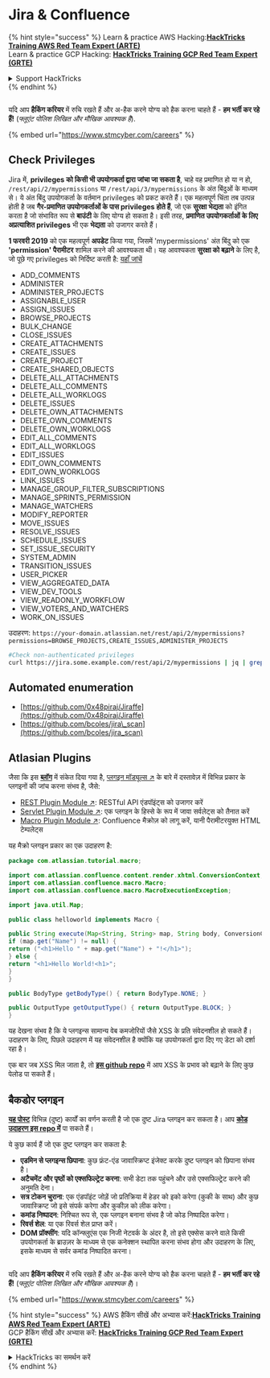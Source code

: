 # Jira & Confluence

{% hint style="success" %}
Learn & practice AWS Hacking:<img src="../../.gitbook/assets/arte.png" alt="" data-size="line">[**HackTricks Training AWS Red Team Expert (ARTE)**](https://training.hacktricks.xyz/courses/arte)<img src="../../.gitbook/assets/arte.png" alt="" data-size="line">\
Learn & practice GCP Hacking: <img src="../../.gitbook/assets/grte.png" alt="" data-size="line">[**HackTricks Training GCP Red Team Expert (GRTE)**<img src="../../.gitbook/assets/grte.png" alt="" data-size="line">](https://training.hacktricks.xyz/courses/grte)

<details>

<summary>Support HackTricks</summary>

* Check the [**subscription plans**](https://github.com/sponsors/carlospolop)!
* **Join the** 💬 [**Discord group**](https://discord.gg/hRep4RUj7f) or the [**telegram group**](https://t.me/peass) or **follow** us on **Twitter** 🐦 [**@hacktricks\_live**](https://twitter.com/hacktricks_live)**.**
* **Share hacking tricks by submitting PRs to the** [**HackTricks**](https://github.com/carlospolop/hacktricks) and [**HackTricks Cloud**](https://github.com/carlospolop/hacktricks-cloud) github repos.

</details>
{% endhint %}

<figure><img src="../../.gitbook/assets/image (1) (1) (1) (1) (1) (1) (1) (1) (1) (1) (1) (1) (1).png" alt=""><figcaption></figcaption></figure>

यदि आप **हैकिंग करियर** में रुचि रखते हैं और अ-हैक करने योग्य को हैक करना चाहते हैं - **हम भर्ती कर रहे हैं!** (_फ्लूएंट पोलिश लिखित और मौखिक आवश्यक है_).

{% embed url="https://www.stmcyber.com/careers" %}

## Check Privileges

Jira में, **privileges को किसी भी उपयोगकर्ता द्वारा जांचा जा सकता है**, चाहे वह प्रमाणित हो या न हो, `/rest/api/2/mypermissions` या `/rest/api/3/mypermissions` के अंत बिंदुओं के माध्यम से। ये अंत बिंदु उपयोगकर्ता के वर्तमान privileges को प्रकट करते हैं। एक महत्वपूर्ण चिंता तब उत्पन्न होती है जब **गैर-प्रमाणित उपयोगकर्ताओं के पास privileges होते हैं**, जो एक **सुरक्षा भेद्यता** को इंगित करता है जो संभावित रूप से **बाउंटी** के लिए योग्य हो सकता है। इसी तरह, **प्रमाणित उपयोगकर्ताओं के लिए अप्रत्याशित privileges** भी एक **भेद्यता** को उजागर करते हैं।

**1 फरवरी 2019** को एक महत्वपूर्ण **अपडेट** किया गया, जिसमें 'mypermissions' अंत बिंदु को एक **'permission' पैरामीटर** शामिल करने की आवश्यकता थी। यह आवश्यकता **सुरक्षा को बढ़ाने** के लिए है, जो पूछे गए privileges को निर्दिष्ट करती है: [यहाँ जांचें](https://developer.atlassian.com/cloud/jira/platform/change-notice-get-my-permissions-requires-permissions-query-parameter/#change-notice---get-my-permissions-resource-will-require-a-permissions-query-parameter)

* ADD\_COMMENTS
* ADMINISTER
* ADMINISTER\_PROJECTS
* ASSIGNABLE\_USER
* ASSIGN\_ISSUES
* BROWSE\_PROJECTS
* BULK\_CHANGE
* CLOSE\_ISSUES
* CREATE\_ATTACHMENTS
* CREATE\_ISSUES
* CREATE\_PROJECT
* CREATE\_SHARED\_OBJECTS
* DELETE\_ALL\_ATTACHMENTS
* DELETE\_ALL\_COMMENTS
* DELETE\_ALL\_WORKLOGS
* DELETE\_ISSUES
* DELETE\_OWN\_ATTACHMENTS
* DELETE\_OWN\_COMMENTS
* DELETE\_OWN\_WORKLOGS
* EDIT\_ALL\_COMMENTS
* EDIT\_ALL\_WORKLOGS
* EDIT\_ISSUES
* EDIT\_OWN\_COMMENTS
* EDIT\_OWN\_WORKLOGS
* LINK\_ISSUES
* MANAGE\_GROUP\_FILTER\_SUBSCRIPTIONS
* MANAGE\_SPRINTS\_PERMISSION
* MANAGE\_WATCHERS
* MODIFY\_REPORTER
* MOVE\_ISSUES
* RESOLVE\_ISSUES
* SCHEDULE\_ISSUES
* SET\_ISSUE\_SECURITY
* SYSTEM\_ADMIN
* TRANSITION\_ISSUES
* USER\_PICKER
* VIEW\_AGGREGATED\_DATA
* VIEW\_DEV\_TOOLS
* VIEW\_READONLY\_WORKFLOW
* VIEW\_VOTERS\_AND\_WATCHERS
* WORK\_ON\_ISSUES

उदाहरण: `https://your-domain.atlassian.net/rest/api/2/mypermissions?permissions=BROWSE_PROJECTS,CREATE_ISSUES,ADMINISTER_PROJECTS`
```bash
#Check non-authenticated privileges
curl https://jira.some.example.com/rest/api/2/mypermissions | jq | grep -iB6 '"havePermission": true'
```
## Automated enumeration

* [https://github.com/0x48piraj/Jiraffe](https://github.com/0x48piraj/Jiraffe)
* [https://github.com/bcoles/jira\_scan](https://github.com/bcoles/jira_scan)

## Atlasian Plugins

जैसा कि इस [**ब्लॉग**](https://cyllective.com/blog/posts/atlassian-audit-plugins) में संकेत दिया गया है, [प्लगइन मॉड्यूल्स ↗](https://developer.atlassian.com/server/framework/atlassian-sdk/plugin-modules/) के बारे में दस्तावेज़ में विभिन्न प्रकार के प्लगइनों की जांच करना संभव है, जैसे:

* [REST Plugin Module ↗](https://developer.atlassian.com/server/framework/atlassian-sdk/rest-plugin-module): RESTful API एंडपॉइंट्स को उजागर करें
* [Servlet Plugin Module ↗](https://developer.atlassian.com/server/framework/atlassian-sdk/servlet-plugin-module/): एक प्लगइन के हिस्से के रूप में जावा सर्वलेट्स को तैनात करें
* [Macro Plugin Module ↗](https://developer.atlassian.com/server/confluence/macro-module/): Confluence मैक्रोज़ को लागू करें, यानी पैरामीटरयुक्त HTML टेम्पलेट्स

यह मैक्रो प्लगइन प्रकार का एक उदाहरण है:
```java
package com.atlassian.tutorial.macro;

import com.atlassian.confluence.content.render.xhtml.ConversionContext;
import com.atlassian.confluence.macro.Macro;
import com.atlassian.confluence.macro.MacroExecutionException;

import java.util.Map;

public class helloworld implements Macro {

public String execute(Map<String, String> map, String body, ConversionContext conversionContext) throws MacroExecutionException {
if (map.get("Name") != null) {
return ("<h1>Hello " + map.get("Name") + "!</h1>");
} else {
return "<h1>Hello World!<h1>";
}
}

public BodyType getBodyType() { return BodyType.NONE; }

public OutputType getOutputType() { return OutputType.BLOCK; }
}
```
यह देखना संभव है कि ये प्लगइन्स सामान्य वेब कमजोरियों जैसे XSS के प्रति संवेदनशील हो सकते हैं। उदाहरण के लिए, पिछले उदाहरण में यह संवेदनशील है क्योंकि यह उपयोगकर्ता द्वारा दिए गए डेटा को दर्शा रहा है।&#x20;

एक बार जब XSS मिल जाता है, तो [**इस github repo**](https://github.com/cyllective/XSS-Payloads/tree/main/Confluence) में आप XSS के प्रभाव को बढ़ाने के लिए कुछ पेलोड पा सकते हैं।

## बैकडोर प्लगइन

[**यह पोस्ट**](https://cyllective.com/blog/posts/atlassian-malicious-plugin) विभिन्न (दुष्ट) कार्यों का वर्णन करती है जो एक दुष्ट Jira प्लगइन कर सकता है। आप [**कोड उदाहरण इस repo में**](https://github.com/cyllective/malfluence) पा सकते हैं।

ये कुछ कार्य हैं जो एक दुष्ट प्लगइन कर सकता है:

* **एडमिन से प्लगइन्स छिपाना**: कुछ फ्रंट-एंड जावास्क्रिप्ट इंजेक्ट करके दुष्ट प्लगइन को छिपाना संभव है।
* **अटैचमेंट और पृष्ठों को एक्सफिल्ट्रेट करना**: सभी डेटा तक पहुंचने और उसे एक्सफिल्ट्रेट करने की अनुमति देना।
* **सत्र टोकन चुराना**: एक एंडपॉइंट जोड़ें जो प्रतिक्रिया में हेडर को इको करेगा (कुकी के साथ) और कुछ जावास्क्रिप्ट जो इसे संपर्क करेगा और कुकीज़ को लीक करेगा।
* **कमांड निष्पादन**: निश्चित रूप से, एक प्लगइन बनाना संभव है जो कोड निष्पादित करेगा।
* **रिवर्स शेल**: या एक रिवर्स शेल प्राप्त करें।
* **DOM प्रॉक्सींग**: यदि कॉन्फ्लुएंस एक निजी नेटवर्क के अंदर है, तो इसे एक्सेस करने वाले किसी उपयोगकर्ता के ब्राउज़र के माध्यम से एक कनेक्शन स्थापित करना संभव होगा और उदाहरण के लिए, इसके माध्यम से सर्वर कमांड निष्पादित करना।

<figure><img src="../../.gitbook/assets/image (1) (1) (1) (1) (1) (1) (1) (1) (1) (1) (1) (1) (1).png" alt=""><figcaption></figcaption></figure>

यदि आप **हैकिंग करियर** में रुचि रखते हैं और अ-हैक करने योग्य को हैक करना चाहते हैं - **हम भर्ती कर रहे हैं!** (_फ्लूएंट पोलिश लिखित और मौखिक आवश्यक है_)।

{% embed url="https://www.stmcyber.com/careers" %}

{% hint style="success" %}
AWS हैकिंग सीखें और अभ्यास करें:<img src="../../.gitbook/assets/arte.png" alt="" data-size="line">[**HackTricks Training AWS Red Team Expert (ARTE)**](https://training.hacktricks.xyz/courses/arte)<img src="../../.gitbook/assets/arte.png" alt="" data-size="line">\
GCP हैकिंग सीखें और अभ्यास करें: <img src="../../.gitbook/assets/grte.png" alt="" data-size="line">[**HackTricks Training GCP Red Team Expert (GRTE)**<img src="../../.gitbook/assets/grte.png" alt="" data-size="line">](https://training.hacktricks.xyz/courses/grte)

<details>

<summary>HackTricks का समर्थन करें</summary>

* [**सदस्यता योजनाएँ**](https://github.com/sponsors/carlospolop) जांचें!
* **💬 [**Discord समूह**](https://discord.gg/hRep4RUj7f) या [**टेलीग्राम समूह**](https://t.me/peass) में शामिल हों या **Twitter** 🐦 पर हमें **फॉलो** करें [**@hacktricks\_live**](https://twitter.com/hacktricks_live)**.**
* **हैकिंग ट्रिक्स साझा करें और [**HackTricks**](https://github.com/carlospolop/hacktricks) और [**HackTricks Cloud**](https://github.com/carlospolop/hacktricks-cloud) github repos में PR सबमिट करें।**

</details>
{% endhint %}
